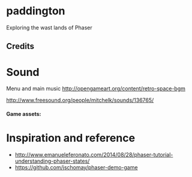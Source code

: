 # paddington
Exploring the wast lands of Phaser


Credits
-------

# Sound

Menu and main music
http://opengameart.org/content/retro-space-bgm

http://www.freesound.org/people/mitchelk/sounds/136765/

#### Game assets:



# Inspiration and reference
- http://www.emanueleferonato.com/2014/08/28/phaser-tutorial-understanding-phaser-states/
- https://github.com/jschomay/phaser-demo-game